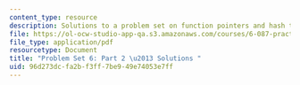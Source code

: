 ```yaml
---
content_type: resource
description: Solutions to a problem set on function pointers and hash tables.
file: https://ol-ocw-studio-app-qa.s3.amazonaws.com/courses/6-087-practical-programming-in-c-january-iap-2010/96d273dcfa2bf3ff7be949e74053e7ff_MIT6_087IAP10_assn06b_sol.pdf
file_type: application/pdf
resourcetype: Document
title: "Problem Set 6: Part 2 \u2013 Solutions "
uid: 96d273dc-fa2b-f3ff-7be9-49e74053e7ff
---
```

